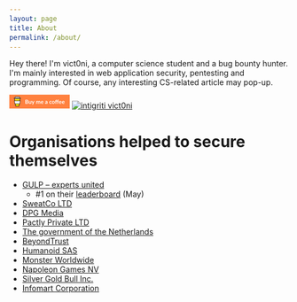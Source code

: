 ```yaml
---
layout: page
title: About
permalink: /about/
---
```


Hey there! I'm vict0ni, a computer science student and a bug bounty hunter. I'm mainly interested in web application security, pentesting and programming. Of course, any interesting CS-related article may pop-up.

[![Buy me a coffee](https://raw.githubusercontent.com/victoni/victoni.github.io/master/images/rsz_rsz_lato-orange.png)](https://www.buymeacoffee.com/vict0ni) [![intigriti vict0ni](https://img.shields.io/badge/intigriti-%40vict0ni-blue)](https://www.intigriti.com/profile/vict0ni)

# Organisations helped to secure themselves

* [GULP – experts united](https://www.gulp.de/)
	* #1 on their [leaderboard](https://www.intigriti.com/researcher/programs/randstad/gulp/leaderboard?alltime=true&severity=1) (May)
* [SweatCo LTD](https://sweatco.in/)
* [DPG Media](https://www.dpgmedia.be/nl)
* [Pactly Private LTD](https://pactly.ai)
* [The government of the Netherlands](https://www.government.nl/topics/cybercrime/fighting-cybercrime-in-the-netherlands/responsible-disclosure)
* [BeyondTrust](https://www.beyondtrust.com)
* [Humanoid SAS](https://www.frandroid.com/a-propos/)
* [Monster Worldwide](https://www.monster.com/career-advice/)
* [Napoleon Games NV](https://www.napoleongames.be/)
* [Silver Gold Bull Inc.](https://silvergoldbull.com)
* [Infomart Corporation](https://www.infomart.co.jp/e/information/index.asp)